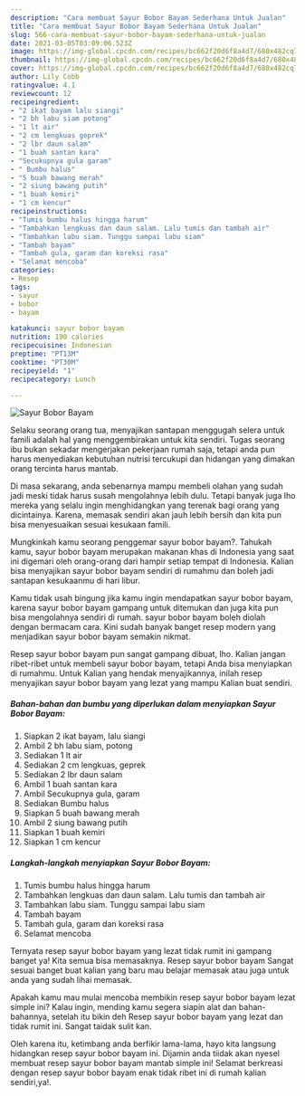 ```yaml
---
description: "Cara membuat Sayur Bobor Bayam Sederhana Untuk Jualan"
title: "Cara membuat Sayur Bobor Bayam Sederhana Untuk Jualan"
slug: 566-cara-membuat-sayur-bobor-bayam-sederhana-untuk-jualan
date: 2021-03-05T03:09:06.523Z
image: https://img-global.cpcdn.com/recipes/bc662f20d6f8a4d7/680x482cq70/sayur-bobor-bayam-foto-resep-utama.jpg
thumbnail: https://img-global.cpcdn.com/recipes/bc662f20d6f8a4d7/680x482cq70/sayur-bobor-bayam-foto-resep-utama.jpg
cover: https://img-global.cpcdn.com/recipes/bc662f20d6f8a4d7/680x482cq70/sayur-bobor-bayam-foto-resep-utama.jpg
author: Lily Cobb
ratingvalue: 4.1
reviewcount: 12
recipeingredient:
- "2 ikat bayam lalu siangi"
- "2 bh labu siam potong"
- "1 lt air"
- "2 cm lengkuas geprek"
- "2 lbr daun salam"
- "1 buah santan kara"
- "Secukupnya gula garam"
- " Bumbu halus"
- "5 buah bawang merah"
- "2 siung bawang putih"
- "1 buah kemiri"
- "1 cm kencur"
recipeinstructions:
- "Tumis bumbu halus hingga harum"
- "Tambahkan lengkuas dan daun salam. Lalu tumis dan tambah air"
- "Tambahkan labu siam. Tunggu sampai labu siam"
- "Tambah bayam"
- "Tambah gula, garam dan koreksi rasa"
- "Selamat mencoba"
categories:
- Resep
tags:
- sayur
- bobor
- bayam

katakunci: sayur bobor bayam 
nutrition: 190 calories
recipecuisine: Indonesian
preptime: "PT13M"
cooktime: "PT30M"
recipeyield: "1"
recipecategory: Lunch

---
```



![Sayur Bobor Bayam](https://img-global.cpcdn.com/recipes/bc662f20d6f8a4d7/680x482cq70/sayur-bobor-bayam-foto-resep-utama.jpg)

Selaku seorang orang tua, menyajikan santapan menggugah selera untuk famili adalah hal yang menggembirakan untuk kita sendiri. Tugas seorang ibu bukan sekadar mengerjakan pekerjaan rumah saja, tetapi anda pun harus menyediakan kebutuhan nutrisi tercukupi dan hidangan yang dimakan orang tercinta harus mantab.

Di masa  sekarang, anda sebenarnya mampu membeli olahan yang sudah jadi meski tidak harus susah mengolahnya lebih dulu. Tetapi banyak juga lho mereka yang selalu ingin menghidangkan yang terenak bagi orang yang dicintainya. Karena, memasak sendiri akan jauh lebih bersih dan kita pun bisa menyesuaikan sesuai kesukaan famili. 



Mungkinkah kamu seorang penggemar sayur bobor bayam?. Tahukah kamu, sayur bobor bayam merupakan makanan khas di Indonesia yang saat ini digemari oleh orang-orang dari hampir setiap tempat di Indonesia. Kalian bisa menyajikan sayur bobor bayam sendiri di rumahmu dan boleh jadi santapan kesukaanmu di hari libur.

Kamu tidak usah bingung jika kamu ingin mendapatkan sayur bobor bayam, karena sayur bobor bayam gampang untuk ditemukan dan juga kita pun bisa mengolahnya sendiri di rumah. sayur bobor bayam boleh diolah dengan bermacam cara. Kini sudah banyak banget resep modern yang menjadikan sayur bobor bayam semakin nikmat.

Resep sayur bobor bayam pun sangat gampang dibuat, lho. Kalian jangan ribet-ribet untuk membeli sayur bobor bayam, tetapi Anda bisa menyiapkan di rumahmu. Untuk Kalian yang hendak menyajikannya, inilah resep menyajikan sayur bobor bayam yang lezat yang mampu Kalian buat sendiri.

<!--inarticleads1-->

##### Bahan-bahan dan bumbu yang diperlukan dalam menyiapkan Sayur Bobor Bayam:

1. Siapkan 2 ikat bayam, lalu siangi
1. Ambil 2 bh labu siam, potong
1. Sediakan 1 lt air
1. Sediakan 2 cm lengkuas, geprek
1. Sediakan 2 lbr daun salam
1. Ambil 1 buah santan kara
1. Ambil Secukupnya gula, garam
1. Sediakan  Bumbu halus
1. Siapkan 5 buah bawang merah
1. Ambil 2 siung bawang putih
1. Siapkan 1 buah kemiri
1. Siapkan 1 cm kencur




<!--inarticleads2-->

##### Langkah-langkah menyiapkan Sayur Bobor Bayam:

1. Tumis bumbu halus hingga harum
1. Tambahkan lengkuas dan daun salam. Lalu tumis dan tambah air
1. Tambahkan labu siam. Tunggu sampai labu siam
1. Tambah bayam
1. Tambah gula, garam dan koreksi rasa
1. Selamat mencoba




Ternyata resep sayur bobor bayam yang lezat tidak rumit ini gampang banget ya! Kita semua bisa memasaknya. Resep sayur bobor bayam Sangat sesuai banget buat kalian yang baru mau belajar memasak atau juga untuk anda yang sudah lihai memasak.

Apakah kamu mau mulai mencoba membikin resep sayur bobor bayam lezat simple ini? Kalau ingin, mending kamu segera siapin alat dan bahan-bahannya, setelah itu bikin deh Resep sayur bobor bayam yang lezat dan tidak rumit ini. Sangat taidak sulit kan. 

Oleh karena itu, ketimbang anda berfikir lama-lama, hayo kita langsung hidangkan resep sayur bobor bayam ini. Dijamin anda tiidak akan nyesel membuat resep sayur bobor bayam mantab simple ini! Selamat berkreasi dengan resep sayur bobor bayam enak tidak ribet ini di rumah kalian sendiri,ya!.


